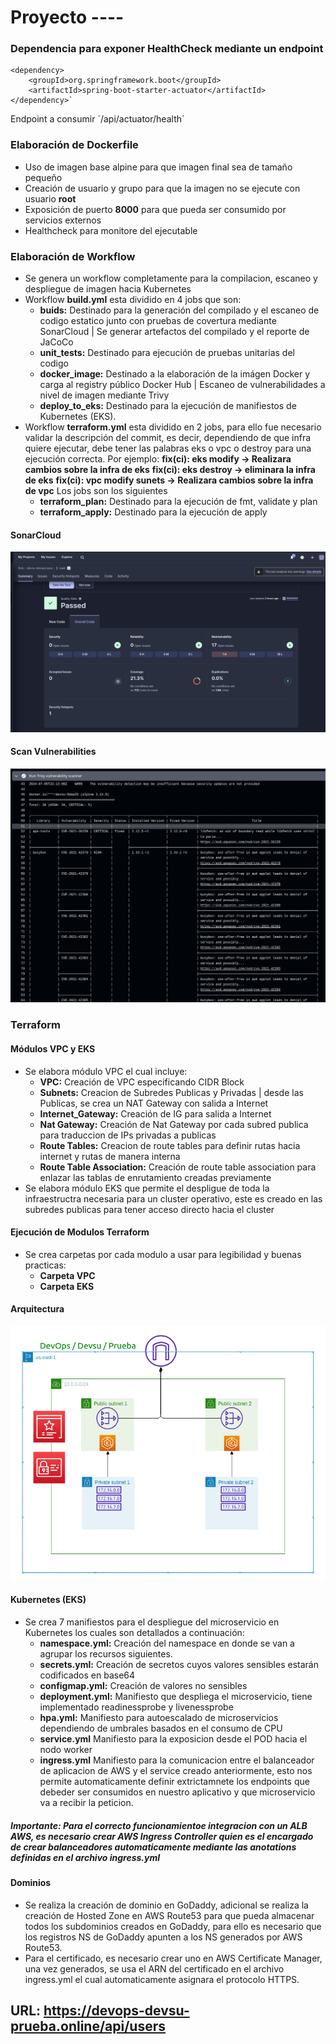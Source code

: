 # Proyecto ----

### Dependencia para exponer HealthCheck mediante un endpoint
~~~
<dependency>
    <groupId>org.springframework.boot</groupId>
    <artifactId>spring-boot-starter-actuator</artifactId>
</dependency>`
~~~
Endpoint a consumir ´/api/actuator/health´
### Elaboración de Dockerfile
-  Uso de imagen base alpine para que imagen final sea de tamaño pequeño
-  Creación de usuario y grupo para que la imagen no se ejecute con usuario **root**
-  Exposición de puerto **8000** para que pueda ser consumido por servicios externos
-  Healthcheck para monitore del ejecutable

### Elaboración de Workflow
- Se genera un workflow completamente para la compilacion, escaneo y despliegue de imagen hacia Kubernetes
- Workflow **build.yml** esta dividido en 4 jobs que son:
    - **buids:**  Destinado para la generación del compilado y el escaneo de codigo estatico junto con pruebas de covertura mediante SonarCloud | Se generar artefactos del compilado y el reporte de JaCoCo
    - **unit_tests:** Destinado para ejecución de pruebas unitarias del codigo
    - **docker_image:** Destinado a la elaboración de la imágen Docker y carga al registry público Docker Hub | Escaneo de vulnerabilidades a nivel de imagen mediante Trivy
    - **deploy_to_eks:** Destinado para la ejecución de manifiestos de Kubernetes (EKS).
- Workflow **terraform.yml** esta dividido en 2 jobs, para ello fue necesario validar la descripción del commit, es decir, dependiendo de que infra quiere ejecutar, debe tener las palabras eks o vpc o destroy para una ejecución correcta. Por ejemplo: 
**fix(ci): eks modify -> Realizara cambios sobre la infra de eks**
**fix(ci): eks destroy -> eliminara la infra de eks**
**fix(ci): vpc modify sunets -> Realizara cambios sobre la infra de vpc**
Los jobs son los siguientes
    -   **terraform_plan:** Destinado para la ejecución de fmt, validate y plan
    -   **terraform_apply:** Destinado para la ejecución de apply

#### SonarCloud

![SonarCloud](./img/SonarCloud.png)

#### Scan Vulnerabilities

![ScanVulnerabilities](./img/ScanVulnerabilities.png)

### Terraform
#### Módulos VPC y EKS
- Se elabora módulo VPC el cual incluye:
    - **VPC:** Creación de VPC especificando CIDR Block
    - **Subnets:** Creacion de Subredes Publicas y Privadas | desde las Publicas, se crea un NAT Gateway con salida a Internet
    - **Internet_Gateway:** Creación de IG para salida a Internet
    - **Nat Gateway:** Creación de Nat Gateway por cada subred publica para traduccion de IPs privadas a publicas
    - **Route Tables:** Creacion de route tables para definir rutas hacia internet y rutas de manera interna
    - **Route Table Association:** Creación de route table association para enlazar las tablas de enrutamiento creadas previamente
- Se elabora módulo EKS que permite el despligue de toda la infraestructra necesaria para un cluster operativo, este es creado en las subredes publicas para tener acceso directo hacia el cluster
#### Ejecución de Modulos Terraform
- Se crea carpetas por cada modulo a usar para legibilidad y buenas practicas:
    - **Carpeta VPC**
    - **Carpeta EKS**
#### Arquitectura

![Arquitectura](./img/Arquitectura.png)

#### Kubernetes (EKS)
- Se crea 7 manifiestos para el despliegue del microservicio en Kubernetes los cuales son detallados a continuación:
    - **namespace.yml:** Creación del namespace en donde se van a agrupar los recursos siguientes.
    - **secrets.yml:** Creación de secretos cuyos valores sensibles estarán codificados en base64
    - **configmap.yml:** Creación de valores no sensibles
    - **deployment.yml:** Manifiesto que despliega el microservicio, tiene implementado readinessprobe y livenessprobe
    - **hpa.yml:** Manifiesto para autoescalado de microservicios dependiendo de umbrales basados en el consumo de CPU
    - **service.yml** Manifiesto para la exposicion desde el POD hacia el nodo worker
    - **ingress.yml** Manifiesto para la comunicacion entre el balanceador de aplicacion de AWS y el service creado anteriormente, esto nos permite automaticamente definir extrictamnete los endpoints que debeder ser consumidos en nuestro aplicativo y que microservicio va a recibir la peticion.

##### Importante: Para el correcto funcionamientoe integracion con un ALB AWS, es necesario crear AWS Ingress Controller quien es el encargado de crear balanceadores automaticamente mediante las anotations definidas en el archivo ingress.yml
####
#### Dominios
- Se realiza la creación de dominio en GoDaddy, adicional se realiza la creación de Hosted Zone en AWS Route53 para que pueda almacenar todos los subdominios creados en GoDaddy, para ello es necesario que los registros NS de GoDaddy apunten a los NS generados por AWS Route53.
- Para el certificado, es necesario crear uno en AWS Certificate Manager, una vez generados, se usa el ARN del certificado en el archivo ingress.yml el cual automaticamente asignara el protocolo HTTPS.

## URL: https://devops-devsu-prueba.online/api/users